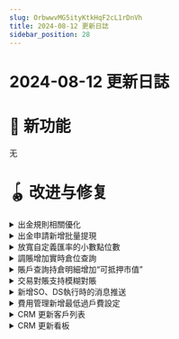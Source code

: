 ```yaml
---
slug: OrbwwvMG5ityKtkHqF2cL1rDnVh
title: 2024-08-12 更新日誌
sidebar_position: 28
---
```



# 2024-08-12 更新日誌


# 🎉 新功能


无


# 🪀 改进与修复

<details>
<summary>出金規則相關優化</summary>
- 「業務參數設置-風控-餘額攔截」位置調整至「業務參數設置-出金規則-餘額攔截」
- 「業務參數設置-風控-出金額規則」位置調整至「業務參數設置-出金規則」，並且tab頁面文案改爲“自動審覈規則”
- 自動審覈規則列表中出金卡類型改爲銀行賬戶地區，同時新增字段：銀行名稱、銀行卡首次出金、優先級

![image.png](/assets/b39b6d44281068963063d64a0681fec2.png)


</details>

<details>
<summary>出金申請新增批量提現</summary>
- 「款項管理-出金-出金申請」操作【批量提現】優化：文案統一爲“批量提現”；新增模板導入說明；導入模板中的字段“出金手續費”和“收款銀行卡號”可爲空

![image.png](/assets/0b7b3e7c0c6c4d93624c6d008341ec97.png)


</details>

<details>
<summary>放寬自定義匯率的小數點位數</summary>
- 「款項管理-換匯-客戶匯兌」手工換匯自定義匯率小數點後支持輸入最多爲8位

![image.png](/assets/364638c6e51862c2821222a8e96b77da.png)


</details>

<details>
<summary>調賬增加實時倉位查詢</summary>
- 證券類（股票/基金/期權/債券/OTC其他/虛擬資產）調賬出賬增加根據託管商和子倉查詢的實時倉位參考值
- 路徑：「資產賬戶」-「調賬」-「手工調賬」

![image.png](/assets/ce4dbcf4cd777d7d38d6efee1a84d4bf.png)


</details>

<details>
<summary>賬戶查詢持倉明細增加“可抵押市值”</summary>
- 賬戶查詢持倉明細增加“可抵押市值”信息展示
- 路徑：「資產賬戶」-「賬戶」-「賬戶查詢」

![image.png](/assets/ad772e07fb13d074ae068bf6a03f7235.png)


</details>

<details>
<summary>交易對賬支持模糊對賬</summary>
- 交易對賬中，針對不平賬可進行二次對賬。支持針對不平賬進行按股票對賬
- 路徑：業務參數設置-日終設置-清算參數設置

![image.png](/assets/368b9b81bf10d3f68c612c22ce182916.png)


</details>

<details>
<summary>新增SO、DS執行時的消息推送</summary>
- SO、DS在執行成功後會發送push與email給客戶

![image.png](/assets/e2e74bbb9e880490000ac71f1d615117.png)


</details>

<details>
<summary>費用管理新增最低過戶費設定</summary>
- 客戶可在費用管理頁面對全域過戶費進行最低額的設定

![image.png](/assets/49d0079444692148fa8a0f102aa6582a.png)


</details>

<details>
<summary>CRM 更新客戶列表</summary>
- 下架原有的“客户池”，由“客户列表”替换 （客户列表，当前券商名下的所有客户）
- 列表新增用戶基礎等級、賬戶信息、開戶信息、活動地區等多個字段，補充完善了客戶畫像
- 客戶信息展示/篩選/查詢等交互優化，支持快速獲取客戶的基礎信息、開戶信息、資產/交易和持倉等多維度的數據
- 路徑：「客戶管理系統」-「CRM」-「客戶列表」

![image.png](/assets/353cec04cb0e1bafee9e5fc525f22f6e.png)


</details>

<details>
<summary>CRM 更新看板</summary>
- 下架原有的“看板”，由“我的看板”替换 （适用于有配置客户经理的券商，展示客户经理名下的客户数据）
- 更新看板統計Tab，按“基礎等級”對用戶進行更為細緻的劃分
- 新增了更多描述客戶基本信息的字段內容和操作項
- 新增團隊權限，支持查看團隊下所有客戶的數據權限
- 字段解释：
    - 用户地区：为用户当前所在国家/地区。取值规则，按以下优先级取：
        - ①：居住国家/地区；优先级 ②：手机区号；优先级 ③：注册时的 IP 对应地区
    - 活动地区：指证件签发国所在地。部分客户居住地区和证件签发国不一致，则优先取证件签发国作为活动地区。取值规则如下：
        - 若有证件签发国，取证件签发国作为活动地区；若无，则取用户区域的值作为活动地区
- 路徑：「客戶管理系統」-「CRM」-「我的看板」

    ![image.png](/assets/caab41d98a8cc4d869945ac527e25eae.png)


</details>

